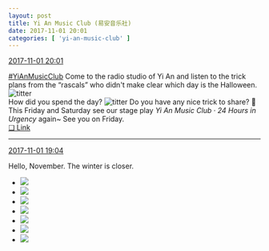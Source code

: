 ```yaml
---
layout: post
title: Yi An Music Club (易安音乐社)
date: 2017-11-01 20:01
categories: [ 'yi-an-music-club' ]
---
```


<div class="weibo-info">
  <a href="https://weibo.com/6094546964/Ft6w5pbG0">2017-11-01 20:01</a>
</div>

[#YiAnMusicClub](http://weibo.com/p/100808beae2e3e05b17b64f63ebedca39f19b2/super_index) Come to the radio studio of Yi An and listen to the trick plans from the “rascals” who didn't make clear which day is the Halloween. ![titter](https://img.t.sinajs.cn/t4/appstyle/expression/ext/normal/19/heia_org.gif)  
How did you spend the day? ![titter](https://img.t.sinajs.cn/t4/appstyle/expression/ext/normal/19/heia_org.gif) Do you have any nice trick to share? :metal:  
This Friday and Saturday see our stage play *Yi An Music Club · 24 Hours in Urgency* again~ See you on Friday.  
[❏ Link](http://www.ximalaya.com/78339006/sound/56602695/)

<!-- more -->

---

<div class="weibo-info">
  <a href="https://weibo.com/6094546964/Ft690n9eS">2017-11-01 19:04</a>
</div>

Hello, November. The winter is closer.

<ul class="weibo-pic-list-3">
  <li class="weibo-pic">
    <a href="https://wx2.sinaimg.cn/mw690/006Es64Agy1fl2sheo8cpj32bc1fmu0z.jpg"><img src="//wx2.sinaimg.cn/thumb150/006Es64Agy1fl2sheo8cpj32bc1fmu0z.jpg" /></a>
  </li>
  <li class="weibo-pic">
    <a href="https://wx3.sinaimg.cn/mw690/006Es64Agy1fl2shh0u75j32bc1jk1ky.jpg"><img src="//wx3.sinaimg.cn/thumb150/006Es64Agy1fl2shh0u75j32bc1jk1ky.jpg" /></a>
  </li>
  <li class="weibo-pic">
    <a href="https://wx3.sinaimg.cn/mw690/006Es64Agy1fl2shjww2hj32bc1jk4qr.jpg"><img src="//wx3.sinaimg.cn/thumb150/006Es64Agy1fl2shjww2hj32bc1jk4qr.jpg" /></a>
  </li>
  <li class="weibo-pic">
    <a href="https://wx4.sinaimg.cn/mw690/006Es64Agy1fl2shamz3tj32bc1jkx6r.jpg"><img src="//wx4.sinaimg.cn/thumb150/006Es64Agy1fl2shamz3tj32bc1jkx6r.jpg" /></a>
  </li>
  <li class="weibo-pic">
    <a href="https://wx3.sinaimg.cn/mw690/006Es64Agy1fl2shmvkimj32bc1jkx6r.jpg"><img src="//wx3.sinaimg.cn/thumb150/006Es64Agy1fl2shmvkimj32bc1jkx6r.jpg" /></a>
  </li>
  <li class="weibo-pic">
    <a href="https://wx2.sinaimg.cn/mw690/006Es64Agy1fl2shojq87j31410qodpt.jpg"><img src="//wx2.sinaimg.cn/thumb150/006Es64Agy1fl2shojq87j31410qodpt.jpg" /></a>
  </li>
  <li class="weibo-pic">
    <a href="https://wx2.sinaimg.cn/mw690/006Es64Agy1fl2shs2f0bj32bb1jkhdv.jpg"><img src="//wx2.sinaimg.cn/thumb150/006Es64Agy1fl2shs2f0bj32bb1jkhdv.jpg" /></a>
  </li>
</ul>
